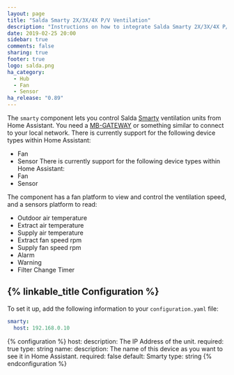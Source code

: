 ```yaml
---
layout: page
title: "Salda Smarty 2X/3X/4X P/V Ventilation"
description: "Instructions on how to integrate Salda Smarty 2X/3X/4X P/V ventilation systems into Home Assistant."
date: 2019-02-25 20:00
sidebar: true
comments: false
sharing: true
footer: true
logo: salda.png
ha_category:
  - Hub
  - Fan
  - Sensor
ha_release: "0.89"
---
```


The `smarty` component lets you control Salda [Smarty](http://www.salda.lt/en/products/category/compact-counter-flow-units) ventilation units from Home Assistant. You need a [MB-GATEWAY](http://www.salda.lt/en/products/item/5637227077) or something similar to connect to your local network.
There is currently support for the following device types within Home Assistant:

- Fan
- Sensor
There is currently support for the following device types within Home Assistant:
- Fan
- Sensor

The component has a fan platform to view and control the ventilation speed, and a sensors platform to read:
- Outdoor air temperature
- Extract air temperature
- Supply air temperature
- Extract fan speed rpm
- Supply fan speed rpm
- Alarm
- Warning
- Filter Change Timer

## {% linkable_title Configuration %}

To set it up, add the following information to your `configuration.yaml` file:

```yaml
smarty:
  host: 192.168.0.10
```

{% configuration %}
host:
  description: The IP Address of the unit.
  required: true
  type: string
name:
  description: The name of this device as you want to see it in Home Assistant.
  required: false
  default: Smarty
  type: string
{% endconfiguration %}
